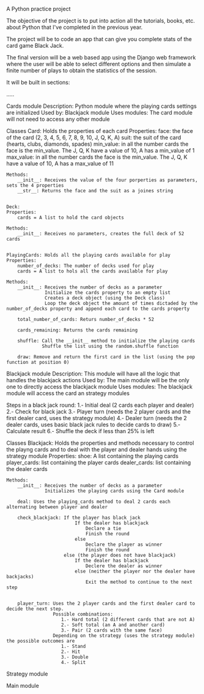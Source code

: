 A Python practice project

The objective of the project is to put into action all the tutorials, books, etc. about Python that I've completed in the previous year.

The project will be to code an app that can give you complete stats of the card game Black Jack.

The final version will be a web based app using the Django web framework where the user will be able to select different options and then simulate a finite number of plays to obtain the statistics of the session.

It will be built in sections:

.....

Cards module
Description: Python module where the playing cards settings are initialized
Used by: Blackjack module
Uses modules: The card module will not need to access any other module

Classes
    Card: Holds the properties of each card
    Properties:
        face: the face of the card (2, 3, 4, 5, 6, 7, 8, 9, 10, J, Q, K, A)
        suit: the suit of the card (hearts, clubs, diamonds, spades)
        min_value: in all the number cards the face is the min_value. The J, Q, K have a value of 10, A has a min_value of 1
        max_value: in all the number cards the face is the min_value. The J, Q, K have a value of 10, A has a max_value of 11

    Methods:
        __init__: Receives the value of the four porperties as parameters, sets the 4 properties
        __str__: Returns the face and the suit as a joines string


    Deck:
    Properties:
        cards = A list to hold the card objects

    Methods:
        __init__: Receives no parameters, creates the full deck of 52 cards


    PlayingCards: Holds all the playing cards available for play
    Properties:
        number_of_decks: The number of decks used for play
        cards = A list to hols all the cards available for play

    Methods:
        __init__: Receives the number of decks as a parameter
                  Initialize the cards property to an empty list
                  Creates a deck object (using the Deck class)
                  Loop the deck object the amount of times dictaded by the number_of_decks property and append each card to the cards property

        total_number_of_cards: Returs number_of_decks * 52

        cards_remaining: Returns the cards remaining

        shuffle: Call the __init__ method to initialize the playing cards
                 Shuffle the list using the random.shuffle function

        draw: Remove and return the first card in the list (using the pop function at position 0)

Blackjack module
Description: This module will have all the logic that handles the blackjack actions
Used by: The main module will be the only one to directly access the blackjack module
Uses modules: The blackjack module will access the card an strategy modules

Steps in a black jack round:
1.- Initial deal (2 cards each player and dealer)
2.- Check for black jack
3.- Player turn (needs the 2 player cards and the first dealer card, uses the strategy module)
4.- Dealer turn (needs the 2 dealer cards, uses basic black jack rules to decide cards to draw)
5.- Calculate result
6.- Shuffle the deck if less than 25% is left

Classes
    Blackjack: Holds the properties and methods necessary to control the playng cards and to deal with the player and dealer hands using the strategy module
    Properties:
        shoe: A list containing the playing cards
        player_cards: list containing the player cards
        dealer_cards: list containing the dealer cards

    Methods:
        __init__: Receives the number of decks as a parameter
                  Initializes the playing cards using the Card module

        deal: Uses the playing_cards method to deal 2 cards each alternating between player and dealer

        check_blackjack: If the player has black jack
                             If the dealer has blackjack
                                 Declare a tie
                                 Finish the round
                             else
                                 Declare the player as winner
                                 Finish the round
                         else (the player does not have blackjack)
                             If the dealer has blackjack
                                 Declere the dealer as winner
                             else (neither the player nor the dealer have backjacks)
                                 Exit the method to continue to the next step
                            
        
        player_turn: Uses the 2 player cards and the first dealer card to decide the next step. 
                     Possible combinations:
                        1.- Hard total (2 different cards that are not A)
                        2.- Soft total (an A and another card)
                        3.- Pair (2 cards with the same face)
                     Depending on the strategy (uses the strategy module) the possible outcomes are
                        1.- Stand
                        2.- Hit
                        3.- Double
                        4.- Split


Strategy module


Main module



